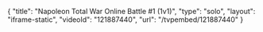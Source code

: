 {
    "title": "Napoleon  Total War Online Battle #1 (1v1)",
    "type": "solo",
    "layout": "iframe-static",
    "videoId": "121887440",
    "url": "\/tvpembed\/121887440"
}